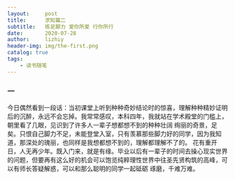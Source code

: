 ```yaml
---
layout:     post
title:      求知篇二
subtitle:   练足脚力 爱你所爱 行你所行
date:       2020-07-28
author:     lizhiy
header-img: img/the-first.png
catalog: true
tags:
    - 读书随笔
---
```

### 一
今日偶然看到一段话：当初课堂上听到种种奇妙结论时的惊喜，理解种种精妙证明后的沉醉，永远不会忘掉。我常常感叹，本科四年，我就站在学术殿堂的门槛上，朝里看了几眼，见识到了许多人一辈子想都想不到的种种壮阔
绚丽的奇景，足矣。只恨自己脚力不足，未能登堂入室，只有羡慕那些脚力好的同学，因为我知道，那深处的瑰丽，也同样是我想都想不到的，理解都理解不了的。
花有重开日，人无再少年。既入门来，就是有缘。毕业以后有一辈子的时间去操心现实世界的问题，但要再有这么好的机会可以饱览纯粹理性世界中往圣先贤构筑的高峰，可以有师长答疑解惑，可以和那么聪明的同学一起砥砺
琢磨，千难万难。
